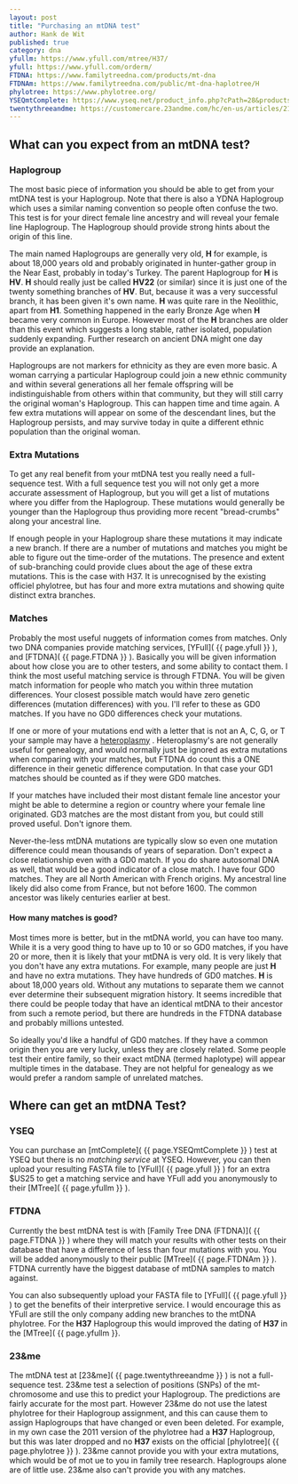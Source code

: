 ```yaml
---
layout: post
title: "Purchasing an mtDNA test"
author: Hank de Wit
published: true
category: dna
yfullm: https://www.yfull.com/mtree/H37/
yfull: https://www.yfull.com/orderm/
FTDNA: https://www.familytreedna.com/products/mt-dna
FTDNAm: https://www.familytreedna.com/public/mt-dna-haplotree/H
phylotree: https://www.phylotree.org/
YSEQmtComplete: https://www.yseq.net/product_info.php?cPath=28&products_id=38291&osCsid=46f722a4ee1facc677c4c4839f0131bb
twentythreeandme: https://customercare.23andme.com/hc/en-us/articles/212880257-Maternal-Haplogroups-mtDNA
---
```


## What can you expect from an mtDNA test?

### Haplogroup

The most basic piece of information you should be able to get from your mtDNA test is your Haplogroup. Note that there is also a YDNA Haplogroup which uses a similar naming convention so people often confuse the two. This test is for your direct female line ancestry and will reveal your female line Haplogroup. The Haplogroup should provide strong hints about the origin of this line. 

The main named Haplogroups are generally very old, **H** for example, is about 18,000 years old and probably originated in hunter-gather group in the Near East, probably in today's Turkey. The parent Haplogroup for **H** is **HV**. **H** should really just be called **HV22** (or similar) since it is just one of the twenty something branches of **HV**. But, because it was a very successful branch, it has been given it's own name. **H** was quite rare in the Neolithic, apart from **H1**. Something happened in the early Bronze Age when **H** became very common in Europe. However most of the **H** branches are older than this event which suggests a long stable, rather isolated, population suddenly expanding. Further research on ancient DNA might one day provide an explanation.

Haplogroups are not markers for ethnicity as they are even more basic. A woman carrying a particular Haplogroup could join a new ethnic community and within several generations all her female offspring will be indistinguishable from others within that community, but they will still carry the original woman's Haplogroup. This can happen time and time again. A few extra mutations will appear on some of the descendant lines, but the Haplogroup persists, and may survive today in quite a different ethnic population than the original woman.

### Extra Mutations

To get any real benefit from your mtDNA test you really need a full-sequence test. With a full sequence test you will not only get a more accurate assessment of Haplogroup, but you will get a list of mutations where you differ from the Haplogroup. These mutations would generally be younger than the Haplogroup thus providing more recent "bread-crumbs" along your ancestral line. 

If enough people in your Haplogroup share these mutations it may indicate a new branch. If there are a number of mutations and matches you might be able to figure out the time-order of the mutations. The presence and extent of sub-branching could provide clues about the age of these extra mutations. This is the case with H37. It is unrecognised by the existing officiel phylotree, but has four and more extra mutations and showing quite distinct extra branches.  

### Matches

Probably the most useful nuggets of information comes from matches. Only two DNA companies provide matching services, [YFull]( {{ page.yfull }} ), and [FTDNA]( {{ page.FTDNA }} ). Basically you will be given information about how close you are to other testers, and some ability to contact them. I think the most useful matching service is through FTDNA. You will be given match information for people who match you within three mutation differences. Your closest possible match would have zero genetic differences (mutation differences) with you. I'll refer to these as GD0 matches. If you have no GD0 differences check your mutations. 

If one or more of your mutations end with a letter that is not an A, C, G, or T your sample may have a [heteroplasmy](https://help.familytreedna.com/hc/en-us/articles/4742569461263-Understanding-mtDNA-Heteroplasmy#heteroplasmy-0-2) . Heteroplasmy's are not generally useful for genealogy, and would normally just be ignored as extra mutations when comparing with your matches, but FTDNA do count this a ONE difference in their genetic difference computation. In that case your GD1 matches should be counted as if they were GD0 matches.

If your matches have included their most distant female line ancestor your might be able to determine a region or country where your female line originated. GD3 matches are the most distant from you, but could still proved useful. Don't ignore them.

Never-the-less mtDNA mutations are typically slow so even one mutation difference could mean thousands of years of separation. Don't expect a close relationship even with a GD0 match. If you do share autosomal DNA as well, that would be a good indicator of a close match. I have four GD0 matches. They are all North American with French origins. My ancestral line likely did also come from France, but not before 1600. The common ancestor was likely centuries earlier at best.  

#### How many matches is good?

Most times more is better, but in the mtDNA world, you can have too many. While it is a very good thing to have up to 10 or so GD0 matches, if you have 20 or more, then it is likely that your mtDNA is very old. It is very likely that you don't have any extra mutations. For example, many people are just **H** and have no extra mutations. They have hundreds of GD0 matches. **H** is about 18,000 years old. Without any mutations to separate them we cannot ever determine their subsequent migration history. It seems incredible that there could be people today that have an identical mtDNA to their ancestor from such a remote period, but there are hundreds in the FTDNA database and probably millions untested.

So ideally you'd like a handful of GD0 matches. If they have a common origin then you are very lucky, unless they are closely related. Some people test their entire family, so their exact mtDNA (termed haplotype) will appear multiple times in the database. They are not helpful for genealogy as we would prefer a random sample of unrelated matches. 

## Where can get an mtDNA Test?

### YSEQ

You can purchase an [mtComplete]( {{ page.YSEQmtComplete }} ) test at YSEQ but there is no _matching service_ at YSEQ. However, you can then upload your resulting FASTA file to [YFull]( {{ page.yfull }} ) for an extra $US25 to get a matching service and have YFull add you anonymously to their [MTree]( {{ page.yfullm }} ). 

### FTDNA

Currently the best mtDNA test is with [Family Tree DNA (FTDNA)]( {{ page.FTDNA }} ) where they will match your results with other tests on their database that have a difference of less than four mutations with you. You will be added anonymously to their public [MTree]( {{ page.FTDNAm }} ). FTDNA currently have the biggest database of mtDNA samples to match against.

You can also subsequently upload your FASTA file to [YFull]( {{ page.yfull }} ) to get the benefits of their interpretive service. I would encourage this as YFull are still the only company adding new branches to the mtDNA phylotree. For the **H37** Haplogroup this would improved the dating of **H37** in the [MTree]( {{ page.yfullm }}.

### 23&me

The mtDNA test at [23&me]( {{ page.twentythreeandme }} ) is not a full-sequence test. 23&me test a selection of positions (SNPs) of the mt-chromosome and use this to predict your Haplogroup. The predictions are fairly accurate for the most part. However 23&me do not use the latest phylotree for their Haplogroup assignment, and this can cause them to assign Haplogroups that have changed or even been deleted. For example, in my own case the 2011 version of the phylotree had a **H37** Haplogroup, but this was later dropped and no **H37** exists on the official [phylotree]( {{ page.phylotree }} ). 23&me cannot provide you with your extra mutations, which would be of mot ue to you in family tree research. Haplogroups alone are of little use. 23&me also can't provide you with any matches.